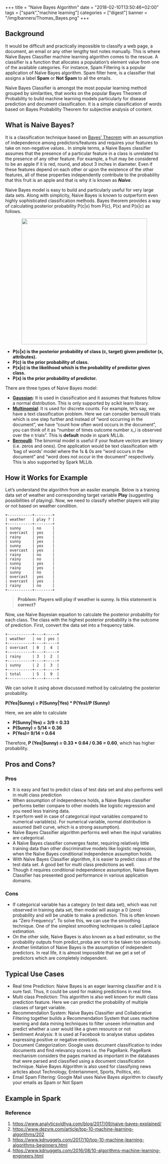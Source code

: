 +++
title = "Naive Bayes Algorithm"
date = "2018-02-10T13:50:46+02:00"
tags = ["spark","machine learning"]
categories = ["digest"]
banner = "/img/banners/Thomas_Bayes.png"
+++
## Background
It would be difficult and practically impossible to classify a web page, a document, an email or any other lengthy text notes manually. This is where Naïve Bayes Classifier machine learning algorithm comes to the rescue. A classifier is a function that allocates a population’s element value from one of the available categories. For instance, Spam Filtering is a popular application of Naïve Bayes algorithm. Spam filter here, is a classifier that assigns a label **Spam** or **Not Spam** to all the emails.

Naïve Bayes Classifier is amongst the most popular learning method grouped by similarities, that works on the popular Bayes Theorem of Probability to build machine learning models particularly for disease prediction and document classification. It is a simple classification of words based on Bayes Probability Theorem for subjective analysis of content.

## What is Naive Bayes?
It is a classification technique based on [Bayes’ Theorem](https://en.wikipedia.org/wiki/Bayes%27_theorem) with an assumption of independence among predictors/features and requires your features to take on non-negative values.. In simple terms, a Naive Bayes classifier assumes that the presence of a particular feature in a class is unrelated to the presence of any other feature. For example, a fruit may be considered to be an apple if it is red, round, and about 3 inches in diameter. Even if these features depend on each other or upon the existence of the other features, all of these properties independently contribute to the probability that this fruit is an apple and that is why it is known as _**Naive**_.

Naive Bayes model is easy to build and particularly useful for very large data sets. Along with simplicity, Naive Bayes is known to outperform even highly sophisticated classification methods. Bayes theorem provides a way of calculating posterior probability P(c|x) from P\(c), P(x) and P(x|c) as follows.

<p align="center"><img src="https://s3.ap-south-1.amazonaws.com/techleer/204.png" width="400"></p>

* **P(c|x) is the posterior probability of class (c, target) given predictor (x, attributes).**
* **P\(c) is the prior probability of class.**
* **P(x|c) is the likelihood which is the probability of predictor given class.**
* **P(x) is the prior probability of predictor.**

There are three types of Naive Bayes model:

* **[Gaussian](http://scikit-learn.org/stable/modules/naive_bayes.html)**: It is used in classification and it assumes that features follow a normal distribution. This is only supported by scikit learn library.
* **[Multinomial](http://scikit-learn.org/stable/modules/naive_bayes.html)**: It is used for discrete counts. For example, let’s say,  we have a text classification problem. Here we can consider bernoulli trials which is one step further and instead of “word occurring in the document”, we have “count how often word occurs in the document”, you can think of it as “number of times outcome number x_i is observed over the n trials”. This is **default** mode in spark MLLib.
* **[Bernoulli](http://scikit-learn.org/stable/modules/naive_bayes.html)**: The binomial model is useful if your feature vectors are binary (i.e. zeros and ones). One application would be text classification with ‘bag of words’ model where the 1s & 0s are “word occurs in the document” and “word does not occur in the document” respectively. This is also supported by Spark MLLib.

## How it Works for Example
Let’s understand the algorithm from an easiler example. Below is a training data set of weather and corresponding target variable **Play** (suggesting possibilities of playing). Now, we need to classify whether players will play or not based on weather condition.
```
+-----------+--------+
| weather   | play ? |
+-----------+--------+
| sunny     | no     |
| overcast  | yes    |
| rainy     | yes    |
| sunny     | yes    |
| sunny     | yes    |
| overcast  | yes    |
| rainy     | no     |
| rainy     | no     |
| sunny     | yes    |
| rainy     | yes    |
| sunny     | no     |
| overcast  | yes    |
| overcast  | yes    |
| rainy     | no     |
+-----------+--------+
```
> **Problem: Players will play if weather is sunny. Is this statement is correct?**

Now, use Naive Bayesian equation to calculate the posterior probability for each class. The class with the highest posterior probability is the outcome of prediction. First, convert the data set into a frequency table.
```
+-----------+----+-----+
| weather   | no | yes | 
+-----------+----+-----+
| overcast  | 0  |  4  |
+-----------+----+-----+
| rainy     | 3  |  2  |
+-----------+----+-----+
| sunny     | 2  |  3  |
+-----------+----+-----+
| total     | 5  |  9  |
+-----------+----+-----+
```

We can solve it using above discussed method by calculating the posterior probability.

**P(Yes|Sunny) = P(Sunny|Yes) * P(Yes)/P (Sunny)**

Here, we are able to calculate 

* **P(Sunny|Yes) = 3/9 = 0.33**
* **P(Sunny) = 5/14 = 0.36**
* **P(Yes)= 9/14 = 0.64**

Therefore, **P (Yes|Sunny) = 0.33 * 0.64 / 0.36 = 0.60**, which has higher probability.

## Pros and Cons?
### Pros
* It is easy and fast to predict class of test data set and also performs well in multi class prediction
* When assumption of independence holds, a Naive Bayes classifier performs better compare to other models like logistic regression and you need less training data.
* It perform well in case of categorical input variables compared to numerical variable(s). For numerical variable, normal distribution is assumed (bell curve, which is a strong assumption).
* Naïve Bayes Classifier algorithm performs well when the input variables are categorical.
* A Naïve Bayes classifier converges faster, requiring relatively little training data than other discriminative models like logistic regression, when the Naïve Bayes conditional independence assumption holds.
* With Naïve Bayes Classifier algorithm, it is easier to predict class of the test data set. A good bet for multi class predictions as well.
* Though it requires conditional independence assumption, Naïve Bayes Classifier has presented good performance in various application domains.

### Cons
* If categorical variable has a category (in test data set), which was not observed in training data set, then model will assign a 0 (zero) probability and will be unable to make a prediction. This is often known as “Zero Frequency”. To solve this, we can use the smoothing technique. One of the simplest smoothing techniques is called Laplace estimation.
* On the other side, Naive Bayes is also known as a bad estimator, so the probability outputs from predict_proba are not to be taken too seriously.
* Another limitation of Naive Bayes is the assumption of independent predictors. In real life, it is almost impossible that we get a set of predictors which are completely independent.
 

## Typical Use Cases
* Real time Prediction: Naive Bayes is an eager learning classifier and it is sure fast. Thus, it could be used for making predictions in real time.
* Multi class Prediction: This algorithm is also well known for multi class prediction feature. Here we can predict the probability of multiple classes of target variable.
* Recommendation System: Naive Bayes Classifier and Collaborative Filtering together builds a Recommendation System that uses machine learning and data mining techniques to filter unseen information and predict whether a user would like a given resource or not
* Sentiment Analysis: It is used at Facebook to analyse status updates expressing positive or negative emotions.
* Document Categorization: Google uses document classification to index documents and find relevancy scores i.e. the PageRank. PageRank mechanism considers the pages marked as important in the databases that were parsed and classified using a document classification technique. Naïve Bayes Algorithm is also used for classifying news articles about Technology, Entertainment, Sports, Politics, etc.
* Email Spam Filtering: Google Mail uses Naïve Bayes algorithm to classify your emails as Spam or Not Spam

## Example in Spark


### Reference
1. https://www.analyticsvidhya.com/blog/2017/09/naive-bayes-explained/
1. https://www.dezyre.com/article/top-10-machine-learning-algorithms/202
1. https://www.kdnuggets.com/2017/10/top-10-machine-learning-algorithms-beginners.html
1. https://www.kdnuggets.com/2016/08/10-algorithms-machine-learning-engineers.html